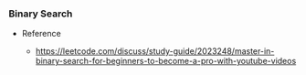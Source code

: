 ### Binary Search

- Reference

  - https://leetcode.com/discuss/study-guide/2023248/master-in-binary-search-for-beginners-to-become-a-pro-with-youtube-videos

